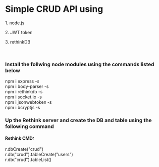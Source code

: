 <h1> Simple CRUD API using</h1>
	<p>1. node.js</p>
	<p>2. JWT token</p>
	<p>3. rethinkDB</p>
	
<br/>
<h3>Install the follwing node modules using the commands listed below</h3>
npm i express -s<br/>
npm i body-parser -s<br/>
npm i rethinkdb -s<br/>
npm i socket.io -s<br/>
npm i jsonwebtoken -s<br/>
npm i bcryptjs -s<br/>


<h3>Up the Rethink server and create the DB and table using the following command</h3>
<h4>Rethink CMD:</h4>
	r.dbCreate("crud")<br/>
	r.db("crud").tableCreate("users")<br/>
	r.db("crud").tableList()<br/>
	
